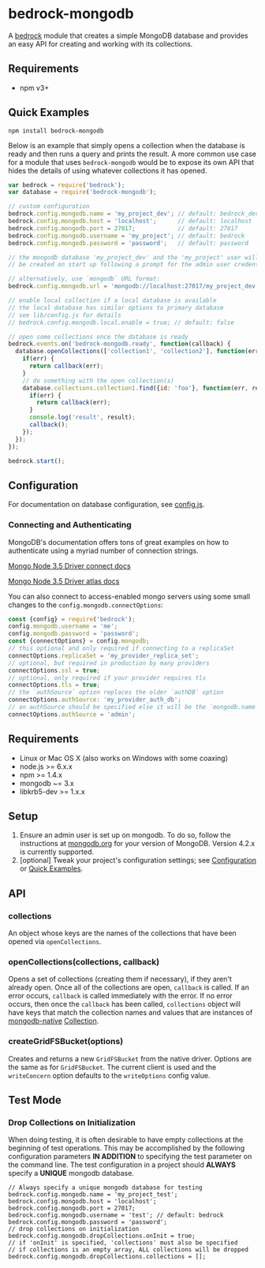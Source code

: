 # bedrock-mongodb

A [bedrock][] module that creates a simple MongoDB database and provides an
easy API for creating and working with its collections.

## Requirements

- npm v3+

## Quick Examples

```
npm install bedrock-mongodb
```

Below is an example that simply opens a collection when the database is ready
and then runs a query and prints the result. A more common use case for a
module that uses `bedrock-mongodb` would be to expose its own API that hides
the details of using whatever collections it has opened.

```js
var bedrock = require('bedrock');
var database = require('bedrock-mongodb');

// custom configuration
bedrock.config.mongodb.name = 'my_project_dev'; // default: bedrock_dev
bedrock.config.mongodb.host = 'localhost';      // default: localhost
bedrock.config.mongodb.port = 27017;            // default: 27017
bedrock.config.mongodb.username = 'my_project'; // default: bedrock
bedrock.config.mongodb.password = 'password';   // default: password

// the mongodb database 'my_project_dev' and the 'my_project' user will
// be created on start up following a prompt for the admin user credentials

// alternatively, use `mongodb` URL format:
bedrock.config.mongodb.url = 'mongodb://localhost:27017/my_project_dev';

// enable local collection if a local database is available
// the local database has similar options to primary database
// see lib/config.js for details
// bedrock.config.mongodb.local.enable = true; // default: false

// open some collections once the database is ready
bedrock.events.on('bedrock-mongodb.ready', function(callback) {
  database.openCollections(['collection1', 'collection2'], function(err) {
    if(err) {
      return callback(err);
    }
    // do something with the open collection(s)
    database.collections.collection1.find({id: 'foo'}, function(err, result) {
      if(err) {
        return callback(err);
      }
      console.log('result', result);
      callback();
    });
  });
});

bedrock.start();
```

## Configuration

For documentation on database configuration, see [config.js](./lib/config.js).

### Connecting and Authenticating
MongoDB's documentation offers tons of great examples on how to authenticate
using a myriad number of connection strings.

[Mongo Node 3.5 Driver connect docs](http://mongodb.github.io/node-mongodb-native/3.5/tutorials/connect/)

[Mongo Node 3.5 Driver atlas docs](https://docs.mongodb.com/drivers/node#connect-to-mongodb-atlas)

You can also connect to access-enabled mongo servers using some small changes to the
`config.mongodb.connectOptions`:
```js
const {config} = require('bedrock');
config.mongodb.username = 'me';
config.mongodb.password = 'password';
const {connectOptions} = config.mongodb;
// this optional and only required if connecting to a replicaSet
connectOptions.replicaSet = 'my_provider_replica_set';
// optional, but required in production by many providers
connectOptions.ssl = true;
// optional, only required if your provider requires tls 
connectOptions.tls = true;
// the `authSource` option replaces the older `authDB` option
connectOptions.authSource: 'my_provider_auth_db'; 
// an authSource should be specified else it will be the `mongodb.name`
connectOptions.authSource = 'admin';
```

## Requirements

* Linux or Mac OS X (also works on Windows with some coaxing)
* node.js >= 6.x.x
* npm >= 1.4.x
* mongodb ~= 3.x
* libkrb5-dev >= 1.x.x

## Setup

1. Ensure an admin user is set up on mongodb. To do so, follow the instructions
   at [mongodb.org](http://docs.mongodb.org/manual/tutorial/add-user-administrator/)
   for your version of MongoDB. Version 4.2.x is currently supported.
2. [optional] Tweak your project's configuration settings; see
   [Configuration](#configuration) or [Quick Examples](#quickexamples).

## API

### collections

An object whose keys are the names of the collections that have been
opened via `openCollections`.

### openCollections(collections, callback)

Opens a set of collections (creating them if necessary), if they aren't already
open. Once all of the collections are open, `callback` is called. If an error
occurs, `callback` is called immediately with the error. If no error occurs,
then once the `callback` has been called, `collections` object will have keys
that match the collection names and values that are instances of
[mongodb-native][]
[Collection](http://mongodb.github.io/node-mongodb-native/2.0/api/Collection.html).

### createGridFSBucket(options)

Creates and returns a new `GridFSBucket` from the native driver. Options are
the same as for `GridFSBucket`. The current client is used and the
`writeConcern` option defaults to the `writeOptions` config value.

## Test Mode
### Drop Collections on Initialization
When doing testing, it is often desirable to have empty collections at the
beginning of test operations.  This may be accomplished by the following
configuration parameters **IN ADDITION** to specifying the test parameter on
the command line.  The test configuration in a project should **ALWAYS**
specify a **UNIQUE** mongodb database.
```
// Always specify a unique mongodb database for testing
bedrock.config.mongodb.name = 'my_project_test';
bedrock.config.mongodb.host = 'localhost';
bedrock.config.mongodb.port = 27017;
bedrock.config.mongodb.username = 'test'; // default: bedrock
bedrock.config.mongodb.password = 'password';
// drop collections on initialization
bedrock.config.mongodb.dropCollections.onInit = true;
// if 'onInit' is specified, 'collections' must also be specified
// if collections is an empty array, ALL collections will be dropped
bedrock.config.mongodb.dropCollections.collections = [];
```

[bedrock]: https://github.com/digitalbazaar/bedrock
[mongodb-native]: http://mongodb.github.io/node-mongodb-native/3.5/
